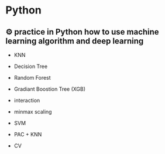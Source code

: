 # Python
## :gear: practice in Python how to use machine learning algorithm and deep learning 


+ KNN

+ Decision Tree

+ Random Forest

+ Gradiant Boostion Tree (XGB) 

+ interaction

+ minmax scaling 

+ SVM

+ PAC + KNN 

+ CV
